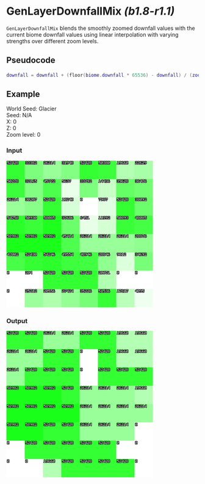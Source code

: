 # GenLayerDownfallMix *(b1.8-r1.1)*

`GenLayerDownfallMix` blends the smoothly zoomed downfall values with the current biome downfall values using linear interpolation with varying strengths over different zoom levels.

## Pseudocode
```lua
downfall = downfall + (floor(biome.downfall * 65536) - downfall) / (zoomLevel + 1)
```

## Example
World Seed: Glacier<br>
Seed: N/A<br>
X: 0<br>
Z: 0<br>
Zoom level: 0<br>

### Input
![](/assets/biome/downfall-smoothzoom.png)

### Output
![](/assets/biome/downfall-mixed.png)
